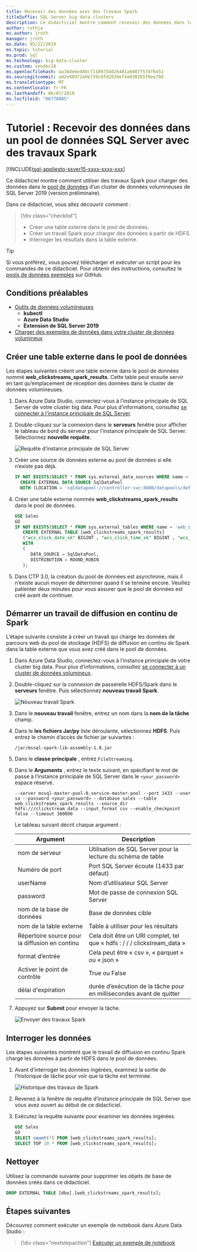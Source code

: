 ```yaml
---
title: Recevoir des données avec des travaux Spark
titleSuffix: SQL Server big data clusters
description: Ce didacticiel montre comment recevoir des données dans le pool de données d’un cluster de données volumineuses de SQL Server 2019 (version préliminaire) à l’aide de travaux Spark dans Azure Data Studio.
author: rothja
ms.author: jroth
manager: jroth
ms.date: 05/22/2019
ms.topic: tutorial
ms.prod: sql
ms.technology: big-data-cluster
ms.custom: seodec18
ms.openlocfilehash: aa38de6e488c71109758d26481a8487f574f6451
ms.sourcegitcommit: ad2e98972a0e739c0fd2038ef4a030265f0ee788
ms.translationtype: MT
ms.contentlocale: fr-FR
ms.lasthandoff: 06/07/2019
ms.locfileid: "66770885"
---
```

# <a name="tutorial-ingest-data-into-a-sql-server-data-pool-with-spark-jobs"></a>Tutoriel : Recevoir des données dans un pool de données SQL Server avec des travaux Spark

[!INCLUDE[tsql-appliesto-ssver15-xxxx-xxxx-xxx](../includes/tsql-appliesto-ssver15-xxxx-xxxx-xxx.md)]

Ce didacticiel montre comment utiliser des travaux Spark pour charger des données dans le [pool de données](concept-data-pool.md) d’un cluster de données volumineuses de SQL Server 2019 (version préliminaire). 

Dans ce didacticiel, vous allez découvrir comment :

> [!div class="checklist"]
> * Créer une table externe dans le pool de données.
> * Créer un travail Spark pour charger des données à partir de HDFS.
> * Interroger les résultats dans la table externe.

> [!TIP]
> Si vous préférez, vous pouvez télécharger et exécuter un script pour les commandes de ce didacticiel. Pour obtenir des instructions, consultez le [pools de données exemples](https://github.com/Microsoft/sql-server-samples/tree/master/samples/features/sql-big-data-cluster/data-pool) sur GitHub.

## <a id="prereqs"></a> Conditions préalables

- [Outils de données volumineuses](deploy-big-data-tools.md)
   - **kubectl**
   - **Azure Data Studio**
   - **Extension de SQL Server 2019**
- [Charger des exemples de données dans votre cluster de données volumineux](tutorial-load-sample-data.md)

## <a name="create-an-external-table-in-the-data-pool"></a>Créer une table externe dans le pool de données

Les étapes suivantes créent une table externe dans le pool de données nommé **web_clickstreams_spark_results**. Cette table peut ensuite servir en tant qu’emplacement de réception des données dans le cluster de données volumineuses.

1. Dans Azure Data Studio, connectez-vous à l’instance principale de SQL Server de votre cluster big data. Pour plus d’informations, consultez [se connecter à l’instance principale de SQL Server](connect-to-big-data-cluster.md#master).

1. Double-cliquez sur la connexion dans le **serveurs** fenêtre pour afficher le tableau de bord du serveur pour l’instance principale de SQL Server. Sélectionnez **nouvelle requête**.

   ![Requête d’instance principale de SQL Server](./media/tutorial-data-pool-ingest-spark/sql-server-master-instance-query.png)

1. Créer une source de données externe au pool de données si elle n’existe pas déjà.

   ```sql
   IF NOT EXISTS(SELECT * FROM sys.external_data_sources WHERE name = 'SqlDataPool')
     CREATE EXTERNAL DATA SOURCE SqlDataPool
     WITH (LOCATION = 'sqldatapool://controller-svc:8080/datapools/default');
   ```

1. Créer une table externe nommée **web_clickstreams_spark_results** dans le pool de données.

   ```sql
   USE Sales
   GO
   IF NOT EXISTS(SELECT * FROM sys.external_tables WHERE name = 'web_clickstreams_spark_results')
      CREATE EXTERNAL TABLE [web_clickstreams_spark_results]
      ("wcs_click_date_sk" BIGINT , "wcs_click_time_sk" BIGINT , "wcs_sales_sk" BIGINT , "wcs_item_sk" BIGINT , "wcs_web_page_sk" BIGINT , "wcs_user_sk" BIGINT)
      WITH
      (
         DATA_SOURCE = SqlDataPool,
         DISTRIBUTION = ROUND_ROBIN
      );
   ```
  
1. Dans CTP 3.0, la création du pool de données est asynchrone, mais il n’existe aucun moyen de déterminer quand il se termine encore. Veuillez patienter deux minutes pour vous assurer que le pool de données est créé avant de continuer.

## <a name="start-a-spark-streaming-job"></a>Démarrer un travail de diffusion en continu de Spark

L’étape suivante consiste à créer un travail qui charge les données de parcours web du pool de stockage (HDFS) de diffusion en continu de Spark dans la table externe que vous avez créé dans le pool de données.

1. Dans Azure Data Studio, connectez-vous à l’instance principale de votre cluster big data. Pour plus d’informations, consultez [se connecter à un cluster de données volumineux](connect-to-big-data-cluster.md).

1. Double-cliquez sur la connexion de passerelle HDFS/Spark dans le **serveurs** fenêtre. Puis sélectionnez **nouveau travail Spark**.

   ![Nouveau travail Spark](media/tutorial-data-pool-ingest-spark/hdfs-new-spark-job.png)

1. Dans le **nouveau travail** fenêtre, entrez un nom dans la **nom de la tâche** champ.

1. Dans le **les fichiers Jar/py** liste déroulante, sélectionnez **HDFS**. Puis entrez le chemin d’accès de fichier jar suivantes :

   ```text
   /jar/mssql-spark-lib-assembly-1.0.jar
   ```

1. Dans le **classe principale** , entrez `FileStreaming`.

1. Dans le **Arguments** , entrez le texte suivant, en spécifiant le mot de passe à l’instance principale de SQL Server dans le `<your_password>` espace réservé. 

   ```text
   --server mssql-master-pool-0.service-master-pool --port 1433 --user sa --password <your_password> --database sales --table web_clickstreams_spark_results --source_dir hdfs:///clickstream_data --input_format csv --enable_checkpoint false --timeout 380000
   ```

   Le tableau suivant décrit chaque argument :

   | Argument | Description |
   |---|---|
   | nom de serveur | Utilisation de SQL Server pour la lecture du schéma de table |
   | Numéro de port | Port SQL Server écoute (1433 par défaut) |
   | userName | Nom d’utilisateur SQL Server |
   | password | Mot de passe de connexion SQL Server |
   | nom de la base de données | Base de données cible |
   | nom de la table externe | Table à utiliser pour les résultats |
   | Répertoire source pour la diffusion en continu | Cela doit être un URI complet, tel que « hdfs : / / / clickstream_data » |
   | format d’entrée | Cela peut être « csv », « parquet » ou « json » |
   | Activer le point de contrôle | True ou False |
   | délai d'expiration | durée d’exécution de la tâche pour en millisecondes avant de quitter |

1. Appuyez sur **Submit** pour envoyer la tâche.

   ![Envoyer des travaux Spark](media/tutorial-data-pool-ingest-spark/spark-new-job-settings.png)

## <a name="query-the-data"></a>Interroger les données

Les étapes suivantes montrent que le travail de diffusion en continu Spark chargé les données à partir de HDFS dans le pool de données.

1. Avant d’interroger les données ingérées, examinez la sortie de l’historique de tâche pour voir que la tâche est terminée.

   ![Historique des travaux de Spark](media/tutorial-data-pool-ingest-spark/spark-task-history.png)

1. Revenez à la fenêtre de requête d’instance principale de SQL Server que vous avez ouvert au début de ce didacticiel.

1. Exécutez la requête suivante pour examiner les données ingérées.

   ```sql
   USE Sales
   GO
   SELECT count(*) FROM [web_clickstreams_spark_results];
   SELECT TOP 10 * FROM [web_clickstreams_spark_results];
   ```

## <a name="clean-up"></a>Nettoyer

Utilisez la commande suivante pour supprimer les objets de base de données créés dans ce didacticiel.

```sql
DROP EXTERNAL TABLE [dbo].[web_clickstreams_spark_results];
```

## <a name="next-steps"></a>Étapes suivantes

Découvrez comment exécuter un exemple de notebook dans Azure Data Studio :
> [!div class="nextstepaction"]
> [Exécuter un exemple de notebook](tutorial-notebook-spark.md)
